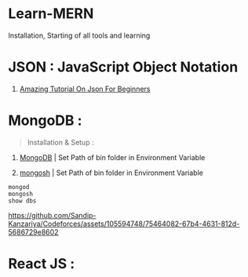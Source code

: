 # Learn-MERN
Installation, Starting of all tools and learning

# JSON : JavaScript Object Notation
1. [Amazing Tutorial On Json For Beginners](https://youtu.be/6OhMbf2v_jI)

# MongoDB : 
>Installation & Setup :


1. [MongoDB](https://www.mongodb.com/try/download/community) | Set Path of bin folder in Environment Variable

2. [mongosh](https://www.mongodb.com/try/download/shell) | Set Path of bin folder in Environment Variable    

~~~~
mongod
mongosh
show dbs
~~~~

https://github.com/Sandip-Kanzariya/Codeforces/assets/105594748/75464082-67b4-4631-812d-5686729e8602

# React JS : 
